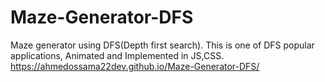 # Maze-Generator-DFS
 Maze generator using DFS(Depth first search).
This is one of DFS popular applications, Animated and Implemented in JS,CSS.<br>
https://ahmedossama22dev.github.io/Maze-Generator-DFS/
